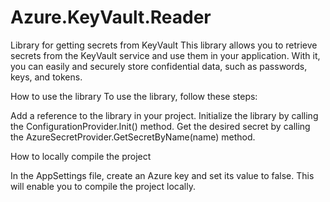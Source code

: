 # Azure.KeyVault.Reader
Library for getting secrets from KeyVault
This library allows you to retrieve secrets from the KeyVault service and use them in your application. 
With it, you can easily and securely store confidential data, such as passwords, keys, and tokens.

How to use the library
To use the library, follow these steps:

Add a reference to the library in your project.
Initialize the library by calling the ConfigurationProvider.Init() method.
Get the desired secret by calling the AzureSecretProvider.GetSecretByName(name) method.


How to locally compile the project

In the AppSettings file, create an Azure key and set its value to false. This will enable you to compile the project locally.
